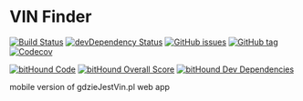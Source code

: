 VIN Finder
===
[![Build Status](https://img.shields.io/travis/mrnz/gjv.svg?maxAge=1&style=plastic)](https://travis-ci.org/mrnz/gjv) [![devDependency Status](https://img.shields.io/david/dev/mrnz/gjv.svg?maxAge=1&style=plastic)](https://david-dm.org/mrnz/gjv#info=devDependencies) [![GitHub issues](https://img.shields.io/github/issues/mrnz/gjv.svg?maxAge=1&style=plastic)](https://github.com/mrnz/gjv/issues) [![GitHub tag](https://img.shields.io/github/tag/mrnz/gjv.svg?label=version&maxAge=1&style=plastic)](https://github.com/mrnz/gjv/releases) [![Codecov](https://img.shields.io/codecov/c/github/mrnz/gjv.svg?maxAge=1&style=flat-square)](https://codecov.io/gh/mrnz/gjv) 

[![bitHound Code](https://www.bithound.io/github/mrnz/gjv/badges/code.svg)](https://www.bithound.io/github/mrnz/gjv)
[![bitHound Overall Score](https://www.bithound.io/github/mrnz/gjv/badges/score.svg)](https://www.bithound.io/github/mrnz/gjv)
[![bitHound Dev Dependencies](https://www.bithound.io/github/mrnz/gjv/badges/devDependencies.svg)](https://www.bithound.io/github/mrnz/gjv/master/dependencies/npm)

mobile version of gdzieJestVin.pl web app



<!--  [![Codecov](https://img.shields.io/codecov/c/github/mrnz/gjv.svg?maxAge=1&style=plastic)](https://codecov.io/gh/mrnz/gjv) 

 -->